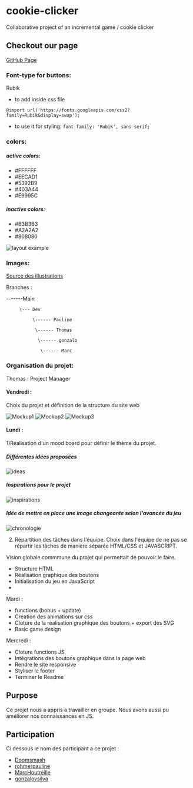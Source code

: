 # cookie-clicker

Collaborative project of an incremental game / cookie clicker

## Checkout our page
[GitHub Page](https://gonzalovsilva.github.io/cookie-clicker/)

### Font-type for buttons: 
Rubik
* to add inside css file

``@import url('https://fonts.googleapis.com/css2?family=Rubik&display=swap');
``
* to use it for styling: ``font-family: 'Rubik', sans-serif; ``

### colors:
##### active colors:
* #FFFFFF
* #EECAD1
* #5392B9
* #403A44
* #E9995C

##### inactive colors:
* #B3B3B3
* #A2A2A2
* #808080
  

![layout example](previews/btns_layout.png)

### Images:

[Source des illustrations](https://illlustrations.co/?ref=lapaninja)

Branches :

-------Main

         \--- Dev
         
              \------ Pauline
              
               \------ Thomas
               
                \------ gonzalo
                
                 \------ Marc

### Organisation du projet: 

Thomas : Project Manager

#### Vendredi :

Choix du projet et définition de la structure du site web

![Mockup1](previews/mockup1.png)
![Mockup2](previews/mockup2.png)
![Mockup3](previews/mockup3.png)

#### Lundi :

1)Réalisation d'un mood board pour définir le thème du projet.

##### Différentes idées proposées 
![ideas](previews/ideas.png)

##### Inspirations pour le projet
![inspirations](previews/inspirations.png)

##### Idée de mettre en place une image changeante selon l'avancée du jeu
![chronologie](previews/chronologie.png)

2) Répartition des tâches dans l'équipe. Choix dans l'équipe de ne pas se répartir les tâches de manière séparée HTML/CSS et JAVASCRIPT. 

Vision globale commmune du projet qui permettait de pouvoir le faire.

- Structure HTML 
- Réalisation graphique des boutons
- Initialisation du jeu en JavaScript 
- 

Mardi : 

- functions (bonus + update)
- Création des animations sur css
- Cloture de la réalisation graphique des boutons + export des SVG
- Basic game design

Mercredi : 

- Cloture functions JS
- Intégrations des boutons graphique dans la page web
- Rendre le site responsive
- Styliser le footer
- Terminer le Readme

## Purpose

Ce projet nous a appris a travailler en groupe. Nous avons aussi pu améliorer nos connaissances en JS.

## Participation

Ci dessous le nom des participant a ce projet :

- [Doomsmash](https://github.com/Doomsmash)
- [rohmerpauline](https://github.com/rohmerpauline)
- [MarcHoutreille](https://github.com/MarcHoutreille)
- [gonzalovsilva](https://github.com/gonzalovsilva)
